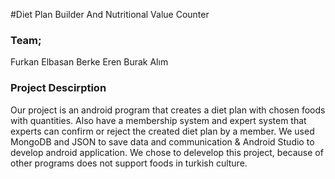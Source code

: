 #Diet Plan Builder And Nutritional Value Counter

### Team;
Furkan Elbasan
Berke Eren
Burak Alım

### Project Descirption
Our project is an android program that creates a diet plan with chosen foods with quantities. Also have a membership system and expert system that experts can confirm or reject the created diet plan by a member. We used MongoDB and JSON to save data and communication & Android Studio to develop android application. We chose to delevelop this project, because of other programs does not support foods in turkish culture.
